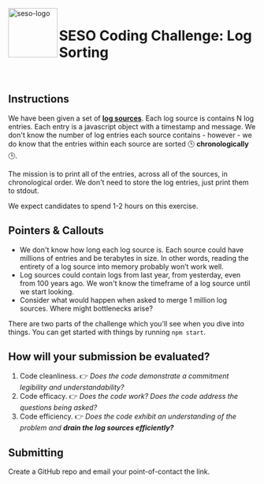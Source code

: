 <img align="left" width="100px" height="100px" src="https://seso-static-assets-localhost.s3.amazonaws.com/seso-logo-green-100x100.png" alt="seso-logo">

# SESO Coding Challenge: Log Sorting

<br>

## Instructions

We have been given a set of [**log sources**](https://github.com/sesolabor/coding-challenge/blob/master/lib/log-source.js).  Each log source is contains N log entries.  Each entry is a javascript object with a timestamp and message.  We don't know the number of log entries each source contains - however - we do know that the entries within each source are sorted 🕒 **chronologically** 🕒.

The mission is to print all of the entries, across all of the sources, in chronological order. We don't need to store the log entries, just print them to stdout.

We expect candidates to spend 1-2 hours on this exercise.

## Pointers & Callouts

* We don't know how long each log source is.  Each source could have millions of entries and be terabytes in size. In other words, reading the entirety of a log source into memory probably won’t work well.
* Log sources could contain logs from last year, from yesterday, even from 100 years ago. We won't know the timeframe of a log source until we start looking.
* Consider what would happen when asked to merge 1 million log sources.  Where might bottlenecks arise?

There are two parts of the challenge which you'll see when you dive into things.  You can get started with things by running `npm start`.

## How will your submission be evaluated?

1. Code cleanliness. 👉 *Does the code demonstrate a commitment legibility and understandability?*
1. Code efficacy. 👉 *Does the code work? Does the code address the questions being asked?*
1. Code efficiency. 👉 *Does the code exhibit an understanding of the problem and **drain the log sources efficiently?***

## Submitting

Create a GitHub repo and email your point-of-contact the link.